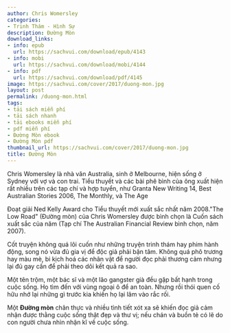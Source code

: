 ```yaml
---
author: Chris Womersley
categories:
- Trinh Thám - Hình Sự
description: Đường Mòn
download_links:
- info: epub
  url: https://sachvui.com/download/epub/4143
- info: mobi
  url: https://sachvui.com/download/mobi/4144
- info: pdf
  url: https://sachvui.com/download/pdf/4145
image: https://sachvui.com/cover/2017/duong-mon.jpg
layout: post
permalink: /duong-mon.html
tags:
- tải sách miễn phí
- tải sách nhanh
- tải ebooks miễn phí
- pdf miễn phí
- Đường Mòn ebook
- Đường Mòn pdf
thumbnail_url: https://sachvui.com/cover/2017/duong-mon.jpg
title: Đường Mòn
---
```


 <div class="item-desc text-justify"> <p>Chris Womersley là nhà văn Australia, sinh ở Melbourne, hiện sống ở Sydney với vợ và con trai. Tiểu thuyết và các bài phê bình của ông xuất hiện rất nhiều trên các tạp chí và hợp tuyển, như Granta New Writing 14, Best Australian Stories 2006, The Monthly, và The Age</p><p>Đoạt giải Ned Kelly Award cho Tiểu thuyết mới xuất sắc nhất năm 2008."The Low Road" (Đường mòn) của Chris Womersley được bình chọn là Cuốn sách xuất sắc của năm (Tạp chí The Australian Financial Review bình chọn, năm 2007).</p><p>Cốt truyện không quá lôi cuốn như những truyện trinh thám hay phim hành động, song nó vừa đủ gia vị để độc giả phải bận tâm. Không quá phô trương hay màu mè, bi kịch hoá các nhân vật để người đọc phải thương cảm nhưng lại đủ gay cấn để phải theo dõi kết quả ra sao.</p><p>Một tên trộm, một bác sĩ và một lão gangster già đều gặp bất hạnh trong cuộc sống. Họ tìm đến với vùng ngoại ô để an toàn. Nhưng rồi thói quen cố hữu nhớ lại những gì trước kia khiến họ lại lâm vào rắc rối.</p><p>Một <strong>Đường mòn</strong> chân thực và nhiều tình tiết xót xa sẽ khiến đọc giả cảm nhận được thằng cuộc sống thật đẹp và thư vị; nếu chán và buồn tẻ có lẽ do con người chưa nhìn nhận kĩ về cuộc sống.</p> </div>